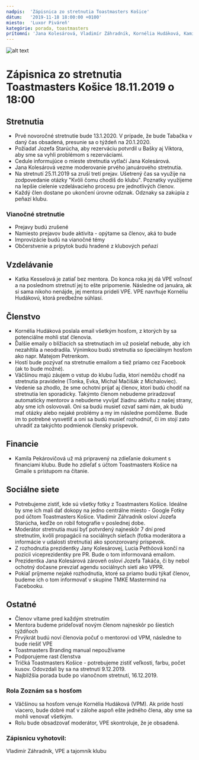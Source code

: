 ```yaml
---
nadpis:  'Zápisnica zo stretnutia Toastmasters Košice'
dátum:   '2019-11-18 18:00:00 +0100'
miesto:  'Luxor Piváreň'
kategórie: porada, toastmasters
prítomní: 'Jana Kolesárová, Vladimír Záhradník, Kornélia Hudáková, Kamila Pekárovičová'
---
```


![alt text][logo]
# Zápisnica zo stretnutia Toastmasters Košice 18.11.2019 o 18:00

## Stretnutia
- Prvé novoročné stretnutie bude 13.1.2020. V prípade, že bude Tabačka v daný čas obsadená, presunie sa o týždeň na 20.1.2020.
- Požiadať Jozefa Starúcha, aby rezerváciu potvrdil u Bašky aj Viktora, aby sme sa vyhli problémom s rezerváciami.
- Cedule informujúce o mieste stretnutia vytlačí Jana Kolesárová.
- Jana Kolesárová vezme moderovanie prvého januárového stretnutia.
- Na stretnutí 25.11.2019 sa zruší tretí prejav. Ušetrený čas sa využije na zodpovedanie otázky "Kvôli čomu chodíš do klubu". Poznatky využijeme na lepšie cielenie vzdelávacieho procesu pre jednotlivých členov.
- Každý člen dostane po ukončení úrovne odznak. Odznaky sa zakúpia z peňazí klubu.

### Vianočné stretnutie
- Prejavy budú zrušené
- Namiesto prejavov bude aktivita - opýtame sa členov, aká to bude
- Improvizácie budú na vianočné témy
- Občerstvenie a prípytok budú hradené z klubových peňazí

## Vzdelávanie
- Katka Kesselová je zatiaľ bez mentora. Do konca roka jej dá VPE voľnosť a na poslednom stretnutí jej to ešte pripomenie. Následne od januára, ak si sama nikoho nenájde, jej mentora pridelí VPE. VPE navrhuje Kornéliu Hudákovú, ktorá predbežne súhlasí.

## Členstvo
- Kornélia Hudáková poslala email všetkým hosťom, z ktorých by sa potenciálne mohli stať členovia.
- Ďalšie emaily o blížiacich sa stretnutiach im už posielať nebude, aby ich nezahltila a neodradila. Výnimkou budú stretnutia so špeciálnym hosťom ako napr. Matejom Petrenkom.
- Hostí bude pozývať na stretnutie emailom a tiež priamo cez Facebook (ak to bude možné).
- Väčšinou majú záujem o vstup do klubu ľudia, ktorí nemôžu chodiť na stretnutia pravidelne (Tonka, Evka, Michal Mačišák z Michaloviec).
- Vedenie sa zhodlo, že sme ochotní prijať aj členov, ktorí budú chodiť na stretnutia len sporadicky. Takýmto členom nebudeme priradzovať automaticky mentorov a nebudeme vyvíjať žiadnu aktivitu z našej strany, aby sme ich oslovovali. Oni sa budú musieť ozvať sami nám, ak budú mať otázky alebo nejaké problémy a my im následne pomôžeme. Bude im to potrebné vysvetliť a oni sa budú musieť rozhodnúť, či im stojí zato uhradiť za takýchto podmienok členský príspevok.

## Financie
- Kamila Pekárovičová už má pripravený na zdieľanie dokument s financiami klubu. Bude ho zdieľať s účtom Toastmasters Košice na Gmaile s prístupom na čítanie.

## Sociálne siete
- Potrebujeme zistiť, kde sú všetky fotky z Toastmasters Košice. Ideálne by sme ich mali dať dokopy na jedno centrálne miesto - Google Fotky pod účtom Toastmasters Košice. Vladimír Záhradník osloví Jozefa Starúcha, keďže on robil fotografie v poslednej dobe.
- Moderátor stretnutia musí byť potvrdený najneskôr 7 dní pred stretnutím, kvôli propagácii na sociálnych sieťach (fotka moderátora a informácie v udalosti stretnutia) ako sponzorovaný príspevok.
- Z rozhodnutia prezidentky Jany Kolesárovej, Lucia Pethöová končí na pozícii viceprezidentky pre PR. Bude o tom informovaná emailom.
- Prezidentka Jana Kolesárová zároveň osloví Jozefa Takáča, či by nebol ochotný dočasne prevziať agendu sociálnych sietí ako VPPR.
- Pokiaľ príjmeme nejaké rozhodnutia, ktoré sa priamo budú týkať členov, budeme ich o tom informovať v skupine TMKE Mastermind na Facebooku.

## Ostatné
- Členov vítame pred každým stretnutím
- Mentora budeme prideľovať novým členom najneskôr po šiestich týždňoch
- Prvýkrát budú noví členovia počuť o mentorovi od VPM, následne to bude riešiť VPE
- Toastmasters Branding manual nepoužívame
- Podporujeme rast členstva
- Tričká Toastmasters Košice - potrebujeme zistiť veľkosti, farbu, počet kusov. Odovzdali by sa na stretnutí 9.12.2019.
- Najbližšia porada bude po vianočnom stretnutí, 16.12.2019.

### Rola Zoznám sa s hosťom
- Väčšinou sa hosťom venuje Kornélia Hudáková (VPM). Ak príde hostí viacero, bude dobré mať v zálohe aspoň ešte jedného člena, aby sme sa mohli venovať všetkým.
- Rolu bude obsadzovať moderátor, VPE skontroluje, že je obsadená.

### Zápisnicu vyhotovil:
Vladimír Záhradník,
VPE a tajomník klubu

[logo]: https://github.com/toastmasters-kosice/graficke_podklady/raw/master/Log%C3%A1/%C5%A0tandardn%C3%A9%20zmen%C5%A1en%C3%A9%20logo%20TMKE.png "Logo Toastmasters Košice"
